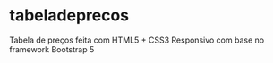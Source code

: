 # tabeladeprecos
 Tabela de preços feita com HTML5 + CSS3 Responsivo com base no framework Bootstrap 5
